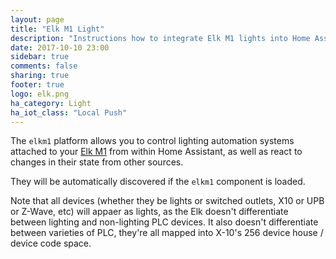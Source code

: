 ```yaml
---
layout: page
title: "Elk M1 Light"
description: "Instructions how to integrate Elk M1 lights into Home Assistant."
date: 2017-10-10 23:00
sidebar: true
comments: false
sharing: true
footer: true
logo: elk.png
ha_category: Light
ha_iot_class: "Local Push"
---
```


The `elkm1` platform allows you to control lighting automation systems attached to your [Elk M1](https://www.elkproducts.com/m1_controls.html) from within Home Assistant, as well as react to changes in their state from other sources.

They will be automatically discovered if the `elkm1` component is loaded.

Note that all devices (whether they be lights or switched outlets, X10 or UPB or Z-Wave, etc) will appaer as lights, as the Elk doesn't differentiate between lighting and non-lighting PLC devices. It also doesn't differentiate between varieties of PLC, they're all mapped into X-10's 256 device house / device code space.
